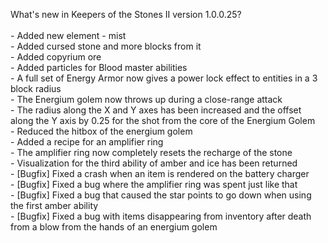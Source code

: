 What's new in Keepers of the Stones II version 1.0.0.25?<br />
<br />- Added new element - mist
<br />- Added cursed stone and more blocks from it
<br />- Added copyrium ore
<br />- Added particles for Blood master abilities
<br />- A full set of Energy Armor now gives a power lock effect to entities in a 3 block radius
<br />- The Energium golem now throws up during a close-range attack
<br />- The radius along the X and Y axes has been increased and the offset along the Y axis by 0.25 for the shot from the core of the Energium Golem
<br />- Reduced the hitbox of the energium golem
<br />- Added a recipe for an amplifier ring
<br />- The amplifier ring now completely resets the recharge of the stone
<br />- Visualization for the third ability of amber and ice has been returned
<br />- [Bugfix] Fixed a crash when an item is rendered on the battery charger
<br />- [Bugfix] Fixed a bug where the amplifier ring was spent just like that
<br />- [Bugfix] Fixed a bug that caused the star points to go down when using the first amber ability
<br />- [Bugfix] Fixed a bug with items disappearing from inventory after death from a blow from the hands of an energium golem